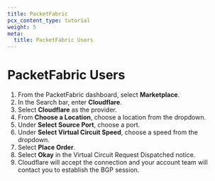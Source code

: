 ```yaml
---
title: PacketFabric
pcx_content_type: tutorial
weight: 5
meta:
  title: PacketFabric Users
---
```


# PacketFabric Users

1. From the PacketFabric dashboard, select **Marketplace**.
2. In the Search bar, enter **Cloudflare**.
3. Select **Cloudflare** as the provider.
4. From **Choose a Location**, choose a location from the dropdown.
5. Under **Select Source Port**, choose a port.
6. Under **Select Virtual Circuit Speed**, choose a speed from the dropdown.
7. Select **Place Order**.
8. Select **Okay** in the Virtual Circuit Request Dispatched notice.
9. Cloudflare will accept the connection and your account team will contact you to establish the BGP session.